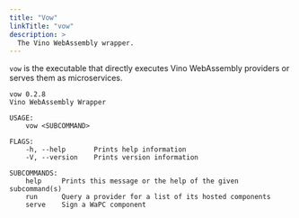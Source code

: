 ```yaml
---
title: "Vow"
linkTitle: "vow"
description: >
  The Vino WebAssembly wrapper.
---
```


`vow` is the executable that directly executes Vino WebAssembly providers or serves them as microservices.

```
vow 0.2.8
Vino WebAssembly Wrapper

USAGE:
    vow <SUBCOMMAND>

FLAGS:
    -h, --help       Prints help information
    -V, --version    Prints version information

SUBCOMMANDS:
    help     Prints this message or the help of the given subcommand(s)
    run      Query a provider for a list of its hosted components
    serve    Sign a WaPC component
```
